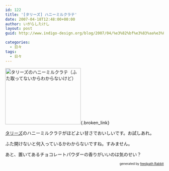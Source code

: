 ```yaml
---
id: 122
title: '[タリーズ] ハニーミルクラテ'
date: 2007-04-18T12:48:00+00:00
author: いがらしたけし
layout: post
guid: http://www.indigo-design.org/blog/2007/04/%e3%82%bf%e3%83%aa%e3%83%bc%e3%82%ba-%e3%83%8f%e3%83%8b%e3%83%bc%e3%83%9f%e3%83%ab%e3%82%af%e3%83%a9%e3%83%86/

categories:
  - 日々
tags:
  - 日々
---
```

[<img src="http://art5.photozou.jp/pub/767/120767/photo/3000337.jpg" alt="タリーズのハニーミルクラテ（ふた取ってないからわからないけど）" height="179" width="240" />](http://photozou.jp/photo/show/120767/3000337){.broken_link}

[タリーズ](http://www.tullys.co.jp/)のハニーミルクラテがほどよい甘さでおいしいです。お試しあれ。

ふた開けないと何入っているかわからないですね。すみません。

あと、置いてあるチョコレートパウダーの香りがいいのは気のせい？

<div style="text-align: right;font-size: 10px">
  &nbsp;&nbsp;<span>generated by <a href="http://feedpath.jp" title="feedpath Rabbit" target="_blank">feedpath Rabbit</a></span>
</div>
